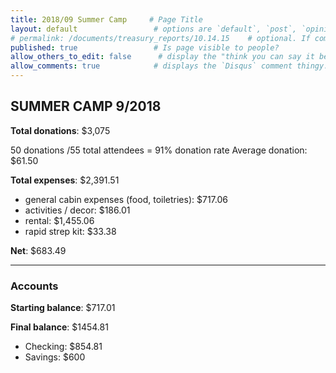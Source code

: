 ```yaml
---
title: 2018/09 Summer Camp     # Page Title
layout: default                 # options are `default`, `post`, `opinion`
# permalink: /documents/treasury_reports/10.14.15    # optional. If commented out, will use the file path as the url.
published: true                 # Is page visible to people?
allow_others_to_edit: false      # display the "think you can say it better?" link at the bottom of the page.
allow_comments: true            # displays the `Disqus` comment thingy.
---
```


## SUMMER CAMP 9/2018

**Total donations**: $3,075

50 donations /55 total attendees = 91% donation rate
Average donation: $61.50

**Total expenses**: $2,391.51
- general cabin expenses (food, toiletries): $717.06
- activities / decor: $186.01
- rental: $1,455.06
- rapid strep kit: $33.38

**Net**: $683.49

***

### Accounts

**Starting balance**: $717.01

**Final balance**: $1454.81
- Checking: $854.81
- Savings: $600